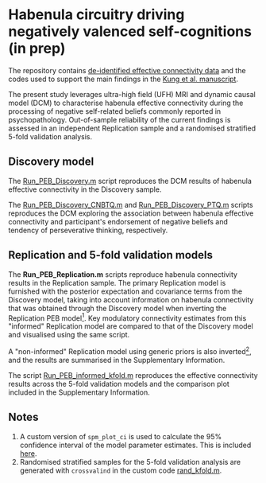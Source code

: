 # Habenula circuitry driving negatively valenced self-cognitions (in prep)
The repository contains [de-identified effective connectivity data](/data/) and the codes used to support the main findings in the [Kung et al. manuscript](DOI). 

The present study leverages ultra-high field (UFH) MRI and dynamic causal model (DCM) to characterise habenula effective connectivity during the processing of negative self-related beliefs commonly reported in psychopathology. Out-of-sample reliability of the current findings is assessed in an independent Replication sample and a randomised stratified 5-fold validation analysis.

## Discovery model
The [Run_PEB_Discovery.m](analysis/Run_PEB_Discovery.m) script reproduces the DCM results of habenula effective connectivity in the Discovery sample. 

The [Run_PEB_Discovery_CNBTQ.m](analysis/Run_PEB_Discovery_CNBTQ.m) and [Run_PEB_Discovery_PTQ.m](analysis/Run_PEB_Discovery_PTQ.m) scripts reproduces the DCM exploring the association between habenula effective connectivity and participant's endorsement of negative beliefs and tendency of perseverative thinking, respectively.

## Replication and 5-fold validation models
The **Run_PEB_Replication.m** scripts reproduce habenula connectivity results in the Replication sample. The primary Replication model is furnished with the posterior expectation and covariance terms from the Discovery model, taking into account information on habenula connectivity that was obtained through the Discovery model when inverting the Replication PEB model[<sup>1</sup>](analysis/Run_PEB_informed_Replication.m). Key modulatory connectivity estimates from this "informed" Replication model are compared to that of the Discovery model and visualised using the same script.

A "non-informed" Replication model using generic priors is also inverted[<sup>2</sup>](analysis/Run_PEB_noninformed_Replication.m), and the results are summarised in the Supplementary Information.

The script [Run_PEB_informed_kfold.m](analysis/Run_PEB_informed_kfold.m) reproduces the effective connectivity results across the 5-fold validation models and the comparison plot included in the Supplementary Information.

## Notes
1. A custom version of `spm_plot_ci` is used to calculate the 95% confidence interval of the model parameter estimates. This is included [here](custom/spm_plot_ci.m).
2. Randomised stratified samples for the 5-fold validation analysis are generated with `crossvalind` in the custom code [rand_kfold.m](custom/rand_kfold.m).

